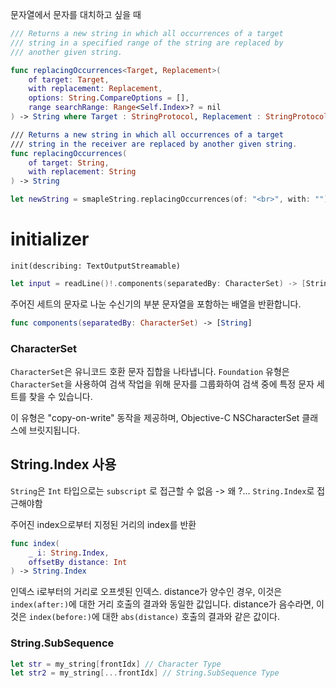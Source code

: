  
문자열에서 문자를 대치하고 싶을 때 

```swift
/// Returns a new string in which all occurrences of a target
/// string in a specified range of the string are replaced by
/// another given string.

func replacingOccurrences<Target, Replacement>(
	of target: Target,
	with replacement: Replacement,
	options: String.CompareOptions = [],
	range searchRange: Range<Self.Index>? = nil
) -> String where Target : StringProtocol, Replacement : StringProtocol

/// Returns a new string in which all occurrences of a target
/// string in the receiver are replaced by another given string.
func replacingOccurrences(
	of target: String,
	with replacement: String
) -> String
```

```swift
let newString = smapleString.replacingOccurrences(of: "<br>", with: "")
```


# initializer

`init(describing: TextOutputStreamable)`


```swift
let input = readLine()!.components(separatedBy: CharacterSet) -> [String]
```


주어진 세트의 문자로 나눈 수신기의 부분 문자열을 포함하는 배열을 반환합니다.
```swift
func components(separatedBy: CharacterSet) -> [String]
```

### CharacterSet
`CharacterSet`은 유니코드 호환 문자 집합을 나타냅니다. 
`Foundation` 유형은 `CharacterSet`을 사용하여 검색 작업을 위해 문자를 그룹화하여 검색 중에 특정 문자 세트를 찾을 수 있습니다.

이 유형은 "copy-on-write" 동작을 제공하며, Objective-C NSCharacterSet 클래스에 브릿지됩니다.

## String.Index 사용

`String`은 `Int` 타입으로는  `subscript` 로 접근할 수 없음 -> 왜 ?...
`String.Index`로 접근해야함

주어진 index으로부터 지정된 거리의 index를 반환
```swift
func index(
	_ i: String.Index,
	offsetBy distance: Int
) -> String.Index
```


인덱스 i로부터의 거리로 오프셋된 인덱스. 
distance가 양수인 경우, 이것은 `index(after:)`에 대한 거리 호출의 결과와 동일한 값입니다. distance가 음수라면, 이것은 `index(before:)`에 대한 `abs(distance)` 호출의 결과와 같은 값이다.

### String.SubSequence

```swift
let str = my_string[frontIdx] // Character Type
let str2 = my_string[...frontIdx] // String.SubSequence Type
```
